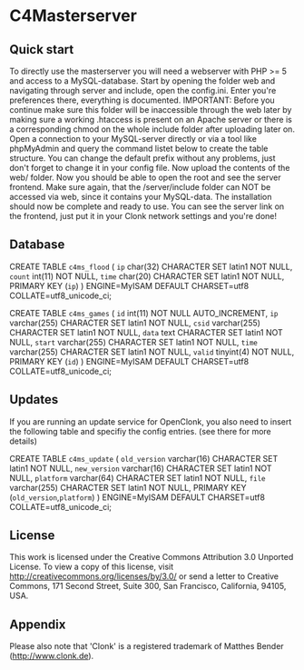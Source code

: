 C4Masterserver
==============

Quick start
-----------
To directly use the masterserver you will need a webserver with PHP >= 5 and access to a MySQL-database. Start by opening the folder web and navigating through server and include, open the config.ini. Enter you're preferences there, everything is documented.
IMPORTANT: Before you continue make sure this folder will be inaccessible through the web later by making sure a working .htaccess is present on an Apache server or there is a corresponding chmod on the whole include folder after uploading later on.
Open a connection to your MySQL-server directly or via a tool like phpMyAdmin and query the command listet below to create the table structure. You can change the default prefix without any problems, just don't forget to change it in your config file.
Now upload the contents of the web/ folder. Now you should be able to open the root and see the server frontend. Make sure again, that the /server/include folder can NOT be accessed via web, since it contains your MySQL-data.
The installation should now be complete and ready to use. You can see the server link on the frontend, just put it in your Clonk network settings and you're done!

Database
--------
CREATE TABLE `c4ms_flood` (
  `ip` char(32) CHARACTER SET latin1 NOT NULL,
  `count` int(11) NOT NULL,
  `time` char(20) CHARACTER SET latin1 NOT NULL,
  PRIMARY KEY (`ip`)
) ENGINE=MyISAM DEFAULT CHARSET=utf8 COLLATE=utf8_unicode_ci;

CREATE TABLE `c4ms_games` (
  `id` int(11) NOT NULL AUTO_INCREMENT,
  `ip` varchar(255) CHARACTER SET latin1 NOT NULL,
  `csid` varchar(255) CHARACTER SET latin1 NOT NULL,
  `data` text CHARACTER SET latin1 NOT NULL,
  `start` varchar(255) CHARACTER SET latin1 NOT NULL,
  `time` varchar(255) CHARACTER SET latin1 NOT NULL,
  `valid` tinyint(4) NOT NULL,
  PRIMARY KEY (`id`)
) ENGINE=MyISAM  DEFAULT CHARSET=utf8 COLLATE=utf8_unicode_ci;

Updates
-------
If you are running an update service for OpenClonk, you also need to insert the following table and specifiy the config entries. (see there for more details)

CREATE TABLE `c4ms_update` (
  `old_version` varchar(16) CHARACTER SET latin1 NOT NULL,
  `new_version` varchar(16) CHARACTER SET latin1 NOT NULL,
  `platform` varchar(64) CHARACTER SET latin1 NOT NULL,
  `file` varchar(255) CHARACTER SET latin1 NOT NULL,
  PRIMARY KEY (`old_version`,`platform`)
) ENGINE=MyISAM DEFAULT CHARSET=utf8 COLLATE=utf8_unicode_ci;

License
-------
This work is licensed under the Creative Commons Attribution 3.0 Unported License. To view a copy of this license, visit http://creativecommons.org/licenses/by/3.0/ or send a letter to Creative Commons, 171 Second Street, Suite 300, San Francisco, California, 94105, USA.

Appendix
--------
Please also note that 'Clonk' is a registered trademark of Matthes Bender (http://www.clonk.de).